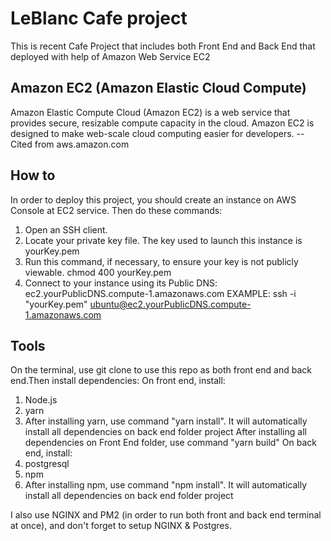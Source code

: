 # LeBlanc Cafe project
This is recent Cafe Project that includes both Front End and Back End that deployed with help of Amazon Web Service EC2

## Amazon EC2 (Amazon Elastic Cloud Compute)
Amazon Elastic Compute Cloud (Amazon EC2) is a web service that provides secure, resizable compute capacity in the cloud. Amazon EC2 is designed to make web-scale cloud computing easier for developers. --Cited from aws.amazon.com

## How to
In order to deploy this project, you should create an instance on AWS Console at EC2 service. Then do these commands:
1. Open an SSH client.
2. Locate your private key file. The key used to launch this instance is yourKey.pem
3. Run this command, if necessary, to ensure your key is not publicly viewable.
   chmod 400 yourKey.pem
4. Connect to your instance using its Public DNS:
   ec2.yourPublicDNS.compute-1.amazonaws.com
EXAMPLE:
ssh -i "yourKey.pem" ubuntu@ec2.yourPublicDNS.compute-1.amazonaws.com

## Tools
On the terminal, use git clone to use this repo as both front end and back end.Then install dependencies:
On front end, install:
1. Node.js
2. yarn
3. After installing yarn, use command "yarn install". It will automatically install all dependencies on back end folder project
After installing all dependencies on Front End folder, use command "yarn build"
On back end, install:
1. postgresql
2. npm
3. After installing npm, use command "npm install". It will automatically install all dependencies on back end folder project
   
I also use NGINX and PM2 (in order to run both front and back end terminal at once), and don't forget to setup NGINX & Postgres.
